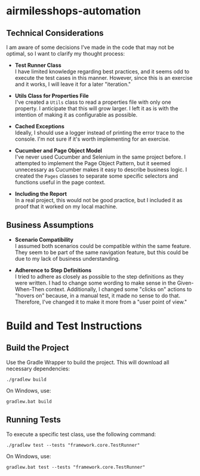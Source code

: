 # airmilesshops-automation

## Technical Considerations

I am aware of some decisions I've made in the code that may not be optimal, so I want to clarify my thought process:

- **Test Runner Class**  
  I have limited knowledge regarding best practices, and it seems odd to execute the test cases in this manner. However, since this is an exercise and it works, I will leave it for a later "iteration."

- **Utils Class for Properties File**  
  I've created a `Utils` class to read a properties file with only one property. I anticipate that this will grow larger. I left it as is with the intention of making it as configurable as possible.

- **Cached Exceptions**  
  Ideally, I should use a logger instead of printing the error trace to the console. I'm not sure if it's worth implementing for an exercise.

- **Cucumber and Page Object Model**  
  I've never used Cucumber and Selenium in the same project before. I attempted to implement the Page Object Pattern, but it seemed unnecessary as Cucumber makes it easy to describe business logic. I created the `Pages` classes to separate some specific selectors and functions useful in the page context.

- **Including the Report**  
  In a real project, this would not be good practice, but I included it as proof that it worked on my local machine.

## Business Assumptions

- **Scenario Compatibility**  
  I assumed both scenarios could be compatible within the same feature. They seem to be part of the same navigation feature, but this could be due to my lack of business understanding.

- **Adherence to Step Definitions**  
  I tried to adhere as closely as possible to the step definitions as they were written. I had to change some wording to make sense in the Given-When-Then context. Additionally, I changed some "clicks on" actions to "hovers on" because, in a manual test, it made no sense to do that. Therefore, I've changed it to make it more from a "user point of view."

# Build and Test Instructions

## Build the Project

Use the Gradle Wrapper to build the project. This will download all necessary dependencies:
```
./gradlew build
```

On Windows, use:
```
gradlew.bat build
```

## Running Tests
To execute a specific test class, use the following command:
```
./gradlew test --tests "framework.core.TestRunner"
```

On Windows, use:
```
gradlew.bat test --tests "framework.core.TestRunner"
```
